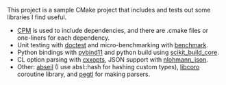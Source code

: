 This project is a sample CMake project that includes and tests out some libraries I find useful.

- [CPM](https://github.com/cpm-cmake/CPM.cmake) is used to include dependencies, and there are .cmake files or one-liners for each dependency.
- Unit testing with [doctest](https://github.com/doctest/doctest) and micro-benchmarking with [benchmark](https://github.com/google/benchmark). 
- Python bindings with [pybind11](https://github.com/pybind/pybind11) and python build using [scikit_build_core](https://github.com/scikit-build/scikit-build-core).
- CL option parsing with [cxxopts](https://github.com/jarro2783/cxxopts), JSON support with [nlohmann_json](https://github.com/nlohmann/json).
- Other: [abseil](https://github.com/abseil/abseil-cpp) (I use absl::hash for hashing custom types), [libcoro](https://github.com/jbaldwin/libcoro) coroutine library, and [pegtl](https://github.com/taocpp/PEGTL) for making parsers.
